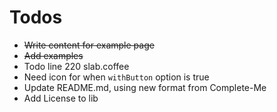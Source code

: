 # Todos

- ~~Write content for example page~~
- ~~Add examples~~
- Todo line 220 slab.coffee
- Need icon for when `withButton` option is true
- Update README.md, using new format from Complete-Me
- Add License to lib